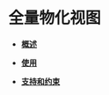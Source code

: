 # 全量物化视图<a name="ZH-CN_TOPIC_0295970203"></a>

-   **[概述](概述-19.md)**  

-   **[使用](使用.md)**  

-   **[支持和约束](支持和约束.md)**  

